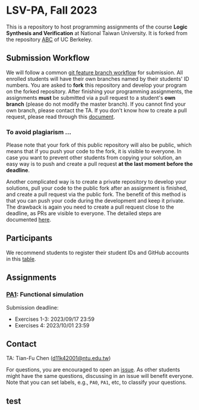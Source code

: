 # LSV-PA, Fall 2023
This is a repository to host programming assignments of the course **Logic Synthesis and Verification** at National Taiwan University.
It is forked from the repository [ABC](https://github.com/berkeley-abc/abc) of UC Berkeley.

## Submission Workflow
We will follow a common [git feature branch workflow](https://www.atlassian.com/git/tutorials/comparing-workflows/feature-branch-workflow) for submission.
All enrolled students will have their own branches named by their students' ID numbers.
You are asked to **fork** this repository and develop your program on the forked repository.
After finishing your programming assignments, the assignments **must** be submitted via a pull request to a student's **own branch** (please do not modify the master branch).
If you cannot find your own branch, please contact the TA.
If you don't know how to create a pull request, please read through this [document](https://guides.github.com/activities/forking/).

### To avoid plagiarism ...
Please note that your fork of this public repository will also be public,
which means that if you push your code to the fork, it is visible to everyone.
In case you want to prevent other students from copying your solution,
an easy way is to push and create a pull request **at the last moment before the deadline**.

Another complicated way is to create a private repository to develop your solutions,
pull your code to the public fork after an assignment is finished,
and create a pull request via the public fork.
The benefit of this method is that you can push your code during the development and keep it private.
The drawback is again you need to create a pull request close to the deadline, as PRs are visible to everyone.
The detailed steps are documented [here](./private-fork.md).


## Participants
We recommend students to register their student IDs and GitHub accounts in this [table](./lsv/admin/participants-id.csv).

## Assignments
### [PA1](./lsv/pa1/README.md): Functional simulation   
Submission deadline:
- Exercises 1-3: 2023/09/17 23:59
- Exercises 4: 2023/10/01 23:59

## Contact
TA: Tian-Fu Chen (d11k42001@ntu.edu.tw)

For questions, you are encouraged to open an [issue](https://github.com/NTU-ALComLab/LSV-PA/issues).
As other students might have the same questions, discussing in an issue will benefit everyone.
Note that you can set labels, e.g., `PA0`, `PA1`, etc, to classify your questions.

## test